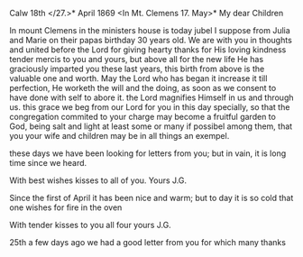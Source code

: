  Calw 18th </27.>* April 1869
 <In Mt. Clemens 17. May>*
My dear Children

In mount Clemens in the ministers house is today jubel I suppose from Julia and Marie on their papas birthday 30 years old. We are with you in thoughts and united before the Lord for giving hearty thanks for His loving kindness tender mercis to you and yours, but above all for the new life He has graciously imparted you these last years, this birth from above is the valuable one and worth. May the Lord who has began it increase it till perfection, He worketh the will and the doing, as soon as we consent to have done with self to abore it. the Lord magnifies Himself in us and through us. this grace we beg from our Lord for you in this day specially, so that the congregation commited to your charge may become a fruitful garden to God, being salt and light at least some or many if possibel among them, that you your wife and children may be in all things an exempel.

these days we have been looking for letters from you; but in vain, it is long time since we heard.

With best wishes kisses to all of you.
 Yours J.G.

Since the first of April it has been nice and warm; but to day it is so cold that one wishes for fire in the oven

With tender kisses to you all four
 yours J.G.

25th a few days ago we had a good letter from you for which many thanks 